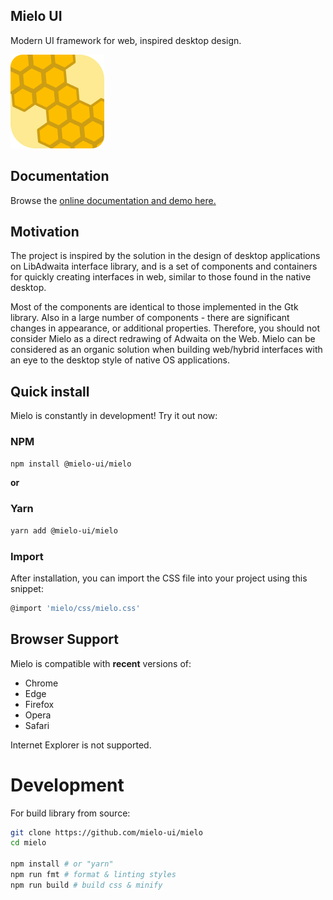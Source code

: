 ## Mielo UI
Modern UI framework for web, inspired desktop design.

![logo](https://raw.githubusercontent.com/mielo-ui/mielo.css/main/logo.png)

## Documentation
Browse the [online documentation and demo here.](https://mielo-ui.github.io/)

## Motivation
The project is inspired by the solution in the design of desktop applications on LibAdwaita interface library, and is a set of components and containers for quickly creating interfaces in web, similar to those found in the native desktop.

Most of the components are identical to those implemented in the Gtk library. Also in a large number of components - there are significant changes in appearance, or additional properties. Therefore, you should not consider Mielo as a direct redrawing of Adwaita on the Web. Mielo can be considered as an organic solution when building web/hybrid interfaces with an eye to the desktop style of native OS applications.

## Quick install

Mielo is constantly in development! Try it out now:

### NPM

```sh
npm install @mielo-ui/mielo
```

**or**

### Yarn

```sh
yarn add @mielo-ui/mielo
```

### Import

After installation, you can import the CSS file into your project using this snippet:

```sh
@import 'mielo/css/mielo.css'
```

## Browser Support

Mielo is compatible with **recent** versions of:

- Chrome
- Edge
- Firefox
- Opera
- Safari

Internet Explorer is not supported.

# Development
For build library from source:

``` sh
git clone https://github.com/mielo-ui/mielo
cd mielo

npm install # or "yarn"
npm run fmt # format & linting styles
npm run build # build css & minify
```